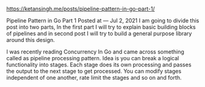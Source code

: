https://ketansingh.me/posts/pipeline-pattern-in-go-part-1/

Pipeline Pattern in Go Part 1
Posted at — Jul 2, 2021
I am going to divide this post into two parts, In the first part I will try to explain basic building blocks of pipelines and in second post I will try to build a general purpose library around this design.

I was recently reading Concurrency In Go and came across something called as pipeline processing pattern. Idea is you can break a logical functionality into stages. Each stage does its own processing and passes the output to the next stage to get processed. You can modify stages independent of one another, rate limit the stages and so on and forth.